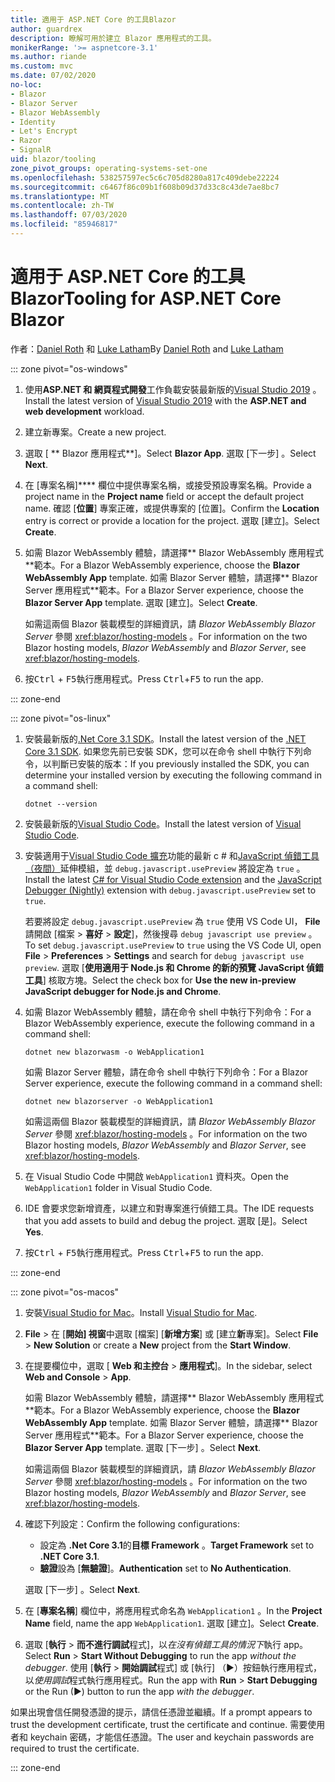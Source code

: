 ```yaml
---
title: 適用于 ASP.NET Core 的工具Blazor
author: guardrex
description: 瞭解可用於建立 Blazor 應用程式的工具。
monikerRange: '>= aspnetcore-3.1'
ms.author: riande
ms.custom: mvc
ms.date: 07/02/2020
no-loc:
- Blazor
- Blazor Server
- Blazor WebAssembly
- Identity
- Let's Encrypt
- Razor
- SignalR
uid: blazor/tooling
zone_pivot_groups: operating-systems-set-one
ms.openlocfilehash: 538257597ec5c6c705d8280a817c409debe22224
ms.sourcegitcommit: c6467f86c09b1f608b09d37d33c8c43de7ae8bc7
ms.translationtype: MT
ms.contentlocale: zh-TW
ms.lasthandoff: 07/03/2020
ms.locfileid: "85946817"
---
```

# <a name="tooling-for-aspnet-core-blazor"></a><span data-ttu-id="041cf-103">適用于 ASP.NET Core 的工具Blazor</span><span class="sxs-lookup"><span data-stu-id="041cf-103">Tooling for ASP.NET Core Blazor</span></span>

<span data-ttu-id="041cf-104">作者：[Daniel Roth](https://github.com/danroth27) 和 [Luke Latham](https://github.com/guardrex)</span><span class="sxs-lookup"><span data-stu-id="041cf-104">By [Daniel Roth](https://github.com/danroth27) and [Luke Latham](https://github.com/guardrex)</span></span>

::: zone pivot="os-windows"

1. <span data-ttu-id="041cf-105">使用**ASP.NET 和 網頁程式開發**工作負載安裝最新版的[Visual Studio 2019](https://visualstudio.microsoft.com/downloads/) 。</span><span class="sxs-lookup"><span data-stu-id="041cf-105">Install the latest version of [Visual Studio 2019](https://visualstudio.microsoft.com/downloads/) with the **ASP.NET and web development** workload.</span></span>

1. <span data-ttu-id="041cf-106">建立新專案。</span><span class="sxs-lookup"><span data-stu-id="041cf-106">Create a new project.</span></span>

1. <span data-ttu-id="041cf-107">選取 [ \*\* Blazor 應用程式\*\*]。</span><span class="sxs-lookup"><span data-stu-id="041cf-107">Select **Blazor App**.</span></span> <span data-ttu-id="041cf-108">選取 [下一步] 。</span><span class="sxs-lookup"><span data-stu-id="041cf-108">Select **Next**.</span></span>

1. <span data-ttu-id="041cf-109">在 [專案名稱]\*\*\*\* 欄位中提供專案名稱，或接受預設專案名稱。</span><span class="sxs-lookup"><span data-stu-id="041cf-109">Provide a project name in the **Project name** field or accept the default project name.</span></span> <span data-ttu-id="041cf-110">確認 [**位置**] 專案正確，或提供專案的 [位置]。</span><span class="sxs-lookup"><span data-stu-id="041cf-110">Confirm the **Location** entry is correct or provide a location for the project.</span></span> <span data-ttu-id="041cf-111">選取 [建立]。</span><span class="sxs-lookup"><span data-stu-id="041cf-111">Select **Create**.</span></span>

1. <span data-ttu-id="041cf-112">如需 Blazor WebAssembly 體驗，請選擇\*\* Blazor WebAssembly 應用程式\*\*範本。</span><span class="sxs-lookup"><span data-stu-id="041cf-112">For a Blazor WebAssembly experience, choose the **Blazor WebAssembly App** template.</span></span> <span data-ttu-id="041cf-113">如需 Blazor Server 體驗，請選擇\*\* Blazor Server 應用程式\*\*範本。</span><span class="sxs-lookup"><span data-stu-id="041cf-113">For a Blazor Server experience, choose the **Blazor Server App** template.</span></span> <span data-ttu-id="041cf-114">選取 [建立]。</span><span class="sxs-lookup"><span data-stu-id="041cf-114">Select **Create**.</span></span>

   <span data-ttu-id="041cf-115">如需這兩個 Blazor 裝載模型的詳細資訊，請 *Blazor WebAssembly* *Blazor Server* 參閱 <xref:blazor/hosting-models> 。</span><span class="sxs-lookup"><span data-stu-id="041cf-115">For information on the two Blazor hosting models, *Blazor WebAssembly* and *Blazor Server*, see <xref:blazor/hosting-models>.</span></span>

1. <span data-ttu-id="041cf-116">按<kbd>Ctrl</kbd> + <kbd>F5</kbd>執行應用程式。</span><span class="sxs-lookup"><span data-stu-id="041cf-116">Press <kbd>Ctrl</kbd>+<kbd>F5</kbd> to run the app.</span></span>

::: zone-end

::: zone pivot="os-linux"

1. <span data-ttu-id="041cf-117">安裝最新版的[.Net Core 3.1 SDK](https://dotnet.microsoft.com/download/dotnet-core/3.1)。</span><span class="sxs-lookup"><span data-stu-id="041cf-117">Install the latest version of the [.NET Core 3.1 SDK](https://dotnet.microsoft.com/download/dotnet-core/3.1).</span></span> <span data-ttu-id="041cf-118">如果您先前已安裝 SDK，您可以在命令 shell 中執行下列命令，以判斷已安裝的版本：</span><span class="sxs-lookup"><span data-stu-id="041cf-118">If you previously installed the SDK, you can determine your installed version by executing the following command in a command shell:</span></span>

   ```dotnetcli
   dotnet --version
   ```

1. <span data-ttu-id="041cf-119">安裝最新版的[Visual Studio Code](https://code.visualstudio.com/)。</span><span class="sxs-lookup"><span data-stu-id="041cf-119">Install the latest version of [Visual Studio Code](https://code.visualstudio.com/).</span></span>

1. <span data-ttu-id="041cf-120">安裝適用于[Visual Studio Code 擴充](https://marketplace.visualstudio.com/items?itemName=ms-dotnettools.csharp)功能的最新 c # 和[JavaScript 偵錯工具（夜間）](https://marketplace.visualstudio.com/items?itemName=ms-vscode.js-debug-nightly)延伸模組，並 `debug.javascript.usePreview` 將設定為 `true` 。</span><span class="sxs-lookup"><span data-stu-id="041cf-120">Install the latest [C# for Visual Studio Code extension](https://marketplace.visualstudio.com/items?itemName=ms-dotnettools.csharp) and the [JavaScript Debugger (Nightly)](https://marketplace.visualstudio.com/items?itemName=ms-vscode.js-debug-nightly) extension with `debug.javascript.usePreview` set to `true`.</span></span>

   <span data-ttu-id="041cf-121">若要將設定 `debug.javascript.usePreview` 為 `true` 使用 VS Code UI， **File**請開啟 [檔案  >  **喜好**  >  **設定**]，然後搜尋 `debug javascript use preview` 。</span><span class="sxs-lookup"><span data-stu-id="041cf-121">To set `debug.javascript.usePreview` to `true` using the VS Code UI, open **File** > **Preferences** > **Settings** and search for `debug javascript use preview`.</span></span> <span data-ttu-id="041cf-122">選取 [**使用適用于 Node.js 和 Chrome 的新的預覽 JavaScript 偵錯工具**] 核取方塊。</span><span class="sxs-lookup"><span data-stu-id="041cf-122">Select the check box for **Use the new in-preview JavaScript debugger for Node.js and Chrome**.</span></span>

1. <span data-ttu-id="041cf-123">如需 Blazor WebAssembly 體驗，請在命令 shell 中執行下列命令：</span><span class="sxs-lookup"><span data-stu-id="041cf-123">For a Blazor WebAssembly experience, execute the following command in a command shell:</span></span>

   ```dotnetcli
   dotnet new blazorwasm -o WebApplication1
   ```

   <span data-ttu-id="041cf-124">如需 Blazor Server 體驗，請在命令 shell 中執行下列命令：</span><span class="sxs-lookup"><span data-stu-id="041cf-124">For a Blazor Server experience, execute the following command in a command shell:</span></span>

   ```dotnetcli
   dotnet new blazorserver -o WebApplication1
   ```

   <span data-ttu-id="041cf-125">如需這兩個 Blazor 裝載模型的詳細資訊，請 *Blazor WebAssembly* *Blazor Server* 參閱 <xref:blazor/hosting-models> 。</span><span class="sxs-lookup"><span data-stu-id="041cf-125">For information on the two Blazor hosting models, *Blazor WebAssembly* and *Blazor Server*, see <xref:blazor/hosting-models>.</span></span>

1. <span data-ttu-id="041cf-126">在 Visual Studio Code 中開啟 `WebApplication1` 資料夾。</span><span class="sxs-lookup"><span data-stu-id="041cf-126">Open the `WebApplication1` folder in Visual Studio Code.</span></span>

1. <span data-ttu-id="041cf-127">IDE 會要求您新增資產，以建立和對專案進行偵錯工具。</span><span class="sxs-lookup"><span data-stu-id="041cf-127">The IDE requests that you add assets to build and debug the project.</span></span> <span data-ttu-id="041cf-128">選取 [是]。</span><span class="sxs-lookup"><span data-stu-id="041cf-128">Select **Yes**.</span></span>

1. <span data-ttu-id="041cf-129">按<kbd>Ctrl</kbd> + <kbd>F5</kbd>執行應用程式。</span><span class="sxs-lookup"><span data-stu-id="041cf-129">Press <kbd>Ctrl</kbd>+<kbd>F5</kbd> to run the app.</span></span>

::: zone-end

::: zone pivot="os-macos"

1. <span data-ttu-id="041cf-130">安裝[Visual Studio for Mac](https://visualstudio.microsoft.com/vs/mac/)。</span><span class="sxs-lookup"><span data-stu-id="041cf-130">Install [Visual Studio for Mac](https://visualstudio.microsoft.com/vs/mac/).</span></span>

1. <span data-ttu-id="041cf-131">**File**  >  在 [**開始] 視窗**中選取 [檔案] [**新增方案**] 或 [建立**新**專案]。</span><span class="sxs-lookup"><span data-stu-id="041cf-131">Select **File** > **New Solution** or create a **New** project from the **Start Window**.</span></span>

1. <span data-ttu-id="041cf-132">在提要欄位中，選取 [ **Web 和主控台**  >  **應用程式**]。</span><span class="sxs-lookup"><span data-stu-id="041cf-132">In the sidebar, select **Web and Console** > **App**.</span></span>

   <span data-ttu-id="041cf-133">如需 Blazor WebAssembly 體驗，請選擇\*\* Blazor WebAssembly 應用程式\*\*範本。</span><span class="sxs-lookup"><span data-stu-id="041cf-133">For a Blazor WebAssembly experience, choose the **Blazor WebAssembly App** template.</span></span> <span data-ttu-id="041cf-134">如需 Blazor Server 體驗，請選擇\*\* Blazor Server 應用程式\*\*範本。</span><span class="sxs-lookup"><span data-stu-id="041cf-134">For a Blazor Server experience, choose the **Blazor Server App** template.</span></span> <span data-ttu-id="041cf-135">選取 [下一步] 。</span><span class="sxs-lookup"><span data-stu-id="041cf-135">Select **Next**.</span></span>

   <span data-ttu-id="041cf-136">如需這兩個 Blazor 裝載模型的詳細資訊，請 *Blazor WebAssembly* *Blazor Server* 參閱 <xref:blazor/hosting-models> 。</span><span class="sxs-lookup"><span data-stu-id="041cf-136">For information on the two Blazor hosting models, *Blazor WebAssembly* and *Blazor Server*, see <xref:blazor/hosting-models>.</span></span>

1. <span data-ttu-id="041cf-137">確認下列設定：</span><span class="sxs-lookup"><span data-stu-id="041cf-137">Confirm the following configurations:</span></span>

   * <span data-ttu-id="041cf-138">設定為 **.Net Core 3.1**的**目標 Framework** 。</span><span class="sxs-lookup"><span data-stu-id="041cf-138">**Target Framework** set to **.NET Core 3.1**.</span></span>
   * <span data-ttu-id="041cf-139">**驗證**設為 [**無驗證**]。</span><span class="sxs-lookup"><span data-stu-id="041cf-139">**Authentication** set to **No Authentication**.</span></span>
   
   <span data-ttu-id="041cf-140">選取 [下一步] 。</span><span class="sxs-lookup"><span data-stu-id="041cf-140">Select **Next**.</span></span>

1. <span data-ttu-id="041cf-141">在 [**專案名稱**] 欄位中，將應用程式命名為 `WebApplication1` 。</span><span class="sxs-lookup"><span data-stu-id="041cf-141">In the **Project Name** field, name the app `WebApplication1`.</span></span> <span data-ttu-id="041cf-142">選取 [建立]。</span><span class="sxs-lookup"><span data-stu-id="041cf-142">Select **Create**.</span></span>

1. <span data-ttu-id="041cf-143">選取 [**執行**  >  **而不進行調試**程式]，以*在沒有偵錯工具的情況下*執行 app。</span><span class="sxs-lookup"><span data-stu-id="041cf-143">Select **Run** > **Start Without Debugging** to run the app *without the debugger*.</span></span> <span data-ttu-id="041cf-144">使用 [**執行**  >  **開始調試**程式] 或 [執行] （&#9654;）按鈕執行應用程式，以*使用調試*程式執行應用程式。</span><span class="sxs-lookup"><span data-stu-id="041cf-144">Run the app with **Run** > **Start Debugging** or the Run (&#9654;) button to run the app *with the debugger*.</span></span>

<span data-ttu-id="041cf-145">如果出現會信任開發憑證的提示，請信任憑證並繼續。</span><span class="sxs-lookup"><span data-stu-id="041cf-145">If a prompt appears to trust the development certificate, trust the certificate and continue.</span></span> <span data-ttu-id="041cf-146">需要使用者和 keychain 密碼，才能信任憑證。</span><span class="sxs-lookup"><span data-stu-id="041cf-146">The user and keychain passwords are required to trust the certificate.</span></span>

::: zone-end
